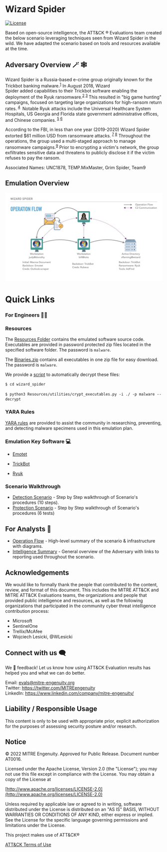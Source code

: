 # Wizard Spider
[![License](https://img.shields.io/badge/License-Apache_2.0-blue.svg)](https://opensource.org/licenses/Apache-2.0)

Based on open-source intelligence, the ATT&CK &reg; Evaluations team created the below scenario leveraging techniques seen from Wizard Spider in the wild. We have adapted the scenario based on tools and resources available at the time. 

## Adversary Overview 🪄 🕸️

Wizard Spider is a Russia-based e-crime group originally known for the Trickbot banking malware.<sup>[1]</sup> In August 2018, Wizard Spider added capabilities to their Trickbot software enabling the deployment of the Ryuk ransomware.<sup>[2] [3] </sup> This resulted in "big game hunting" campaigns, focused on targeting large organizations for high-ransom return rates.<sup> [4] </sup> Notable Ryuk attacks include the Universal Healthcare System Hospitals, US Georgia and Florida state government administrative offices, and Chinese companies.<sup> [5] [6]</sup>

According to the FBI, in less than one year (2019-2020) Wizard Spider extorted $61 million USD from ransomware attacks.<sup> [7] [8]</sup> Throughout the operations, the group used a multi-staged approach to manage ransomware campaigns.<sup>[9]</sup> Prior to encrypting a victim's network, the group exfiltrates sensitive data and threatens to publicly disclose it if the victim refuses to pay the ransom.

Associated Names: UNC1878, TEMP.MixMaster, Grim Spider, Team9 

[1]:https://attack.mitre.org/groups/G0102/
[2]:https://www.trendmicro.com/en_us/research/19/b/trickbot-adds-remote-application-credential-grabbing-capabilities-to-its-repertoire.html
[3]:(./Resources/images/Trickbot_analysis_and_mitigation_Jisc%20community.pdf)
[4]:https://www.crowdstrike.com/blog/big-game-hunting-with-ryuk-another-lucrative-targeted-ransomware/
[5]:https://www.bleepingcomputer.com/news/security/uhs-hospitals-hit-by-reported-country-wide-ryuk-ransomware-attack/campaign/#:~:text=SandWorm%20is%20an%20APT%20group,aggressive%20and%20sometimes%20destructive%20cyberattacks.
[6]:https://www.upi.com/Top_News/US/2019/07/08/Ransom-hackers-hit-Georgia-courts-after-cities-pay-1M/4111562116580/
[7]:https://www.youtube.com/watch?v=LUxOcpIRxmg
[8]:https://www.cybersecuritydive.com/news/Ryuk-FBI-DHS-ransomware-healthcare/587961/
[9]:https://intel471.com/blog/ransomware-as-a-service-2020-ryuk-maze-revil-egregor-doppelpaymer/

## Emulation Overview
![Software Flow Diagram](./Resources/images/SoftwareFlow.jpeg)

# Quick Links
### For Engineers 🧑‍💻

### Resources

The [Resources Folder](./Resources/) contains the emulated software source code. Executables are provided in password protected zip files located in the specified software folder.  The password is `malware`.

The [Binaries.zip](./Resources/Binaries) contains all executables in one zip file for easy download. The password is `malware`.

We provide a [script](./Resources/utilities/crypt_executables.py) to automatically decrypt these files:

```
$ cd wizard_spider

$ python3 Resources/utilities/crypt_executables.py -i ./ -p malware --decrypt
```

### YARA Rules

[YARA rules](./yara-rules) are provided to assist the community in researching, preventing, and detecting malware specimens used in this emulation plan.

### Emulation Key Software 💻

- [Emotet](./Resources/Emotet/)

- [TrickBot](./Resources/TrickBot)

- [Ryuk](./Resources/Ryuk/)

### Scenario Walkthrough
- [Detection Scenario](./Emulation_Plan/Scenario_1/) - Step by Step walkthrough of Scenario's procedures (10 steps). 
- [Protection Scenario](./Emulation_Plan/Scenario_2/) - Step by Step walkthrough of Scenario's procedures (6 tests)

## For Analysts 🔎
- [Operation Flow](./Operations_Flow/Operations_Flow.md/) - High-level summary of the scenario & infrastructure with diagrams. 
- [Intelligence Summary](./Intelligence_Summary/Intelligence_Summary.md) - General overview of the Adversary with links to reporting used throughout the scenario. 

## Acknowledgements

We would like to formally thank the people that contributed to the content, review, and format of this document. This includes the MITRE ATT&CK and MITRE ATT&CK Evaluations teams, the organizations and people that provided public intelligence and resources, as well as the following organizations that participated in the community cyber threat intelligence contribution process:

- Microsoft
-	SentinelOne
-	Trellix/McAfee
- Wojciech Lesicki, @WLesicki

## Connect with us 🗨️

We 💖 feedback! Let us know how using ATT&CK Evaluation results has helped you and what we can do better. 

Email: <evals@mitre-engenuity.org><br>
Twitter: https://twitter.com/MITREengenuity<br>
LinkedIn: https://www.linkedin.com/company/mitre-engenuity/<br>

## Liability / Responsible Usage

This content is only to be used with appropriate prior, explicit authorization for the purposes of assessing security posture and/or research.

## Notice

© 2022 MITRE Engenuity. Approved for Public Release. Document number AT0016.

Licensed under the Apache License, Version 2.0 (the "License"); you may not use this file except in compliance with the License. You may obtain a copy of the License at

[http://www.apache.org/licenses/LICENSE-2.0](http://www.apache.org/licenses/LICENSE-2.0)

Unless required by applicable law or agreed to in writing, software distributed under the License is distributed on an "AS IS" BASIS, WITHOUT WARRANTIES OR CONDITIONS OF ANY KIND, either express or implied. See the License for the specific language governing permissions and limitations under the License.

This project makes use of ATT&CK®

[ATT&CK Terms of Use](https://attack.mitre.org/resources/terms-of-use/)
